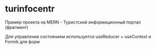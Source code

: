 # turinfocentr

Пример проекта на MERN -
Туристский информационный портал (фрагмент)

Для управления состоянием используется useReducer + useContext
и Formik для форм

